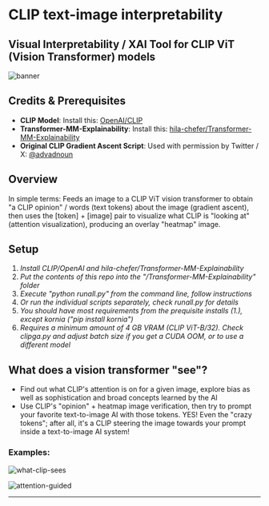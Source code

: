 # CLIP text-image interpretability
## Visual Interpretability / XAI Tool for CLIP ViT (Vision Transformer) models

![banner](https://github.com/zer0int/CLIP-text-image-interpretability/assets/132047210/35cfed98-3eed-42a6-84bd-31e27c33de2c)


## Credits & Prerequisites

- **CLIP Model**: Install this: [OpenAI/CLIP](https://github.com/openai/CLIP)
- **Transformer-MM-Explainability**: Install this: [hila-chefer/Transformer-MM-Explainability](https://github.com/hila-chefer/Transformer-MM-Explainability)
- **Original CLIP Gradient Ascent Script**: Used with permission by Twitter / X: [@advadnoun](https://twitter.com/advadnoun)
  
## Overview

In simple terms: Feeds an image to a CLIP ViT vision transformer to obtain "a CLIP opinion" / words (text tokens) about the image (gradient ascent), then uses the [token] + [image] pair to visualize what CLIP is "looking at" (attention visualization), producing an overlay "heatmap" image.

## Setup 

1. *Install CLIP/OpenAI and hila-chefer/Transformer-MM-Explainability*
2. *Put the contents of this repo into the "/Transformer-MM-Explainability" folder*
3. *Execute "python runall.py" from the command line, follow instructions*
4. *Or run the individual scripts separately, check runall.py for details*
5. *You should have most requirements from the prequisite installs (1.), except kornia ("pip install kornia")*
6. *Requires a minimum amount of 4 GB VRAM (CLIP ViT-B/32). Check clipga.py and adjust batch size if you get a CUDA OOM, or to use a different model*


## What does a vision transformer "see"?

- Find out what CLIP's attention is on for a given image, explore bias as well as sophistication and broad concepts learned by the AI
- Use CLIP's "opinion" + heatmap image verification, then try to prompt your favorite text-to-image AI with those tokens. YES! Even the "crazy tokens"; after all, it's a CLIP steering the image towards your prompt inside a text-to-image AI system!

### Examples:

![what-clip-sees](https://github.com/zer0int/CLIP-text-image-interpretability/assets/132047210/8a54441b-15c1-4472-8218-f626483e6e30)

![attention-guided](https://github.com/zer0int/CLIP-text-image-interpretability/assets/132047210/646fe6eb-09f6-4481-b570-37c309955329)


---
